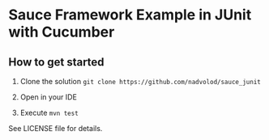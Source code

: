 # Sauce Framework Example in JUnit with Cucumber

## How to get started

1. Clone the solution `git clone https://github.com/nadvolod/sauce_junit`

2. Open in your IDE

3. Execute `mvn test`

See LICENSE file for details.

